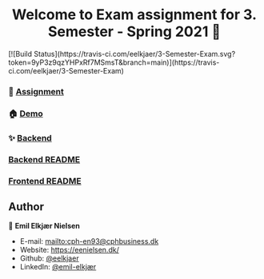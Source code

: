 <h1 align="center">Welcome to Exam assignment for 3. Semester - Spring 2021 👋</h1>
[![Build Status](https://travis-ci.com/eelkjaer/3-Semester-Exam.svg?token=9yP3z9qzYHPxRf7MSmsT&branch=main)](https://travis-ci.com/eelkjaer/3-Semester-Exam)

### 📝 [Assignment](https://nolink.dk)

### 🏠 [Demo](https://eenielsen.dk)

### ✨ [Backend](https://api.eenielsen.dk/3sem-exam)

### [Backend README](backend/)
### [Frontend README](frontend/)

## Author

👤 **Emil Elkjær Nielsen**
* E-mail: [mailto:cph-en93@cphbusiness.dk](cph-en93@cphbusiness.dk)
* Website: https://eenielsen.dk/
* Github: [@eelkjaer](https://github.com/eelkjaer)
* LinkedIn: [@emil-elkjær](https://linkedin.com/in/emil-elkjær)
